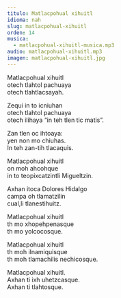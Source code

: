 ```yaml
---
titulo: Matlacpohual xihuitl
idioma: nah
slug: matlacpohual-xihuitl
orden: 14
musica: 
  - matlacpohual-xihuitl-musica.mp3
audio: matlacpohual-xihuitl.mp3
imagen: matlacpohual-xihuitl.jpg
---
```


Matlacpohual xihuitl<br>
otech tlahtol pachuaya<br>
otech tlahtlacsayah.<br>

Zequi in to icniuhan<br>
otech tlahtol pachuaya<br>
otech ilihaya “in teh tlen tic matis”.<br>

Zan tlen oc ihtoaya:<br>
yen non mo chiuhas.<br>
In teh zan-tih tlacaquis.<br>

Matlacpohual xihuitl<br>
on moh ahcohque<br>
in to teopixcatzintli Migueltzin.<br>

Axhan itoca Dolores Hidalgo<br>
campa oh tlamatzilin <br>
cual,li tlanestihuitz.<br>

Matlacpohual xihuitl<br>
th mo xhopehpenasque<br>
th mo yolcocosque.<br>

Matlacpohual xihuitl<br>
th moh ilnamiquisque<br>
th moh tlamachilis nechicosque.<br>

Matlacpohual xihuitl.<br>
Axhan ti ixh uhetzcasque.<br>
Axhan ti tlahtosque.<br>
